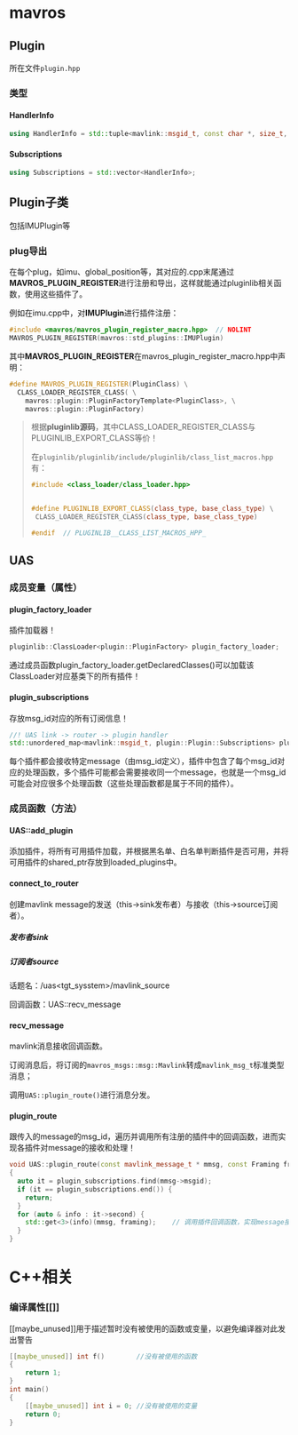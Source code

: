 # mavros

## Plugin

所在文件`plugin.hpp`

### 类型

#### HandlerInfo

```c++
using HandlerInfo = std::tuple<mavlink::msgid_t, const char *, size_t, HandlerCb>;
```

#### Subscriptions

```c++
using Subscriptions = std::vector<HandlerInfo>;
```

## Plugin子类

包括IMUPlugin等



### plug导出

在每个plug，如imu、global_position等，其对应的.cpp末尾通过**MAVROS_PLUGIN_REGISTER**进行注册和导出，这样就能通过pluginlib相关函数，使用这些插件了。

例如在imu.cpp中，对**IMUPlugin**进行插件注册：

```c++
#include <mavros/mavros_plugin_register_macro.hpp>  // NOLINT
MAVROS_PLUGIN_REGISTER(mavros::std_plugins::IMUPlugin)
```

其中**MAVROS_PLUGIN_REGISTER**在mavros_plugin_register_macro.hpp中声明：

```c++
#define MAVROS_PLUGIN_REGISTER(PluginClass) \
  CLASS_LOADER_REGISTER_CLASS( \
    mavros::plugin::PluginFactoryTemplate<PluginClass>, \
    mavros::plugin::PluginFactory)
```



>根据**pluginlib源码**，其中CLASS_LOADER_REGISTER_CLASS与PLUGINLIB_EXPORT_CLASS等价！
>
>在`pluginlib/pluginlib/include/pluginlib/class_list_macros.hpp`有：
>
>```c++
>#include <class_loader/class_loader.hpp>
>
>
>#define PLUGINLIB_EXPORT_CLASS(class_type, base_class_type) \
>  CLASS_LOADER_REGISTER_CLASS(class_type, base_class_type)
>
>#endif  // PLUGINLIB__CLASS_LIST_MACROS_HPP_
>```
>
>





## UAS

### 成员变量（属性）

#### plugin_factory_loader

插件加载器！

```c++
pluginlib::ClassLoader<plugin::PluginFactory> plugin_factory_loader;
```

通过成员函数plugin_factory_loader.getDeclaredClasses()可以加载该ClassLoader对应基类下的所有插件！

#### plugin_subscriptions

存放msg_id对应的所有订阅信息！

```c++
//! UAS link -> router -> plugin handler
std::unordered_map<mavlink::msgid_t, plugin::Plugin::Subscriptions> plugin_subscriptions;
```

每个插件都会接收特定message（由msg_id定义），插件中包含了每个msg_id对应的处理函数，多个插件可能都会需要接收同一个message，也就是一个msg_id可能会对应很多个处理函数（这些处理函数都是属于不同的插件）。



### 成员函数（方法）

#### UAS::add_plugin

添加插件，将所有可用插件加载，并根据黑名单、白名单判断插件是否可用，并将可用插件的shared_ptr存放到loaded_plugins中。

#### connect_to_router

创建mavlink message的发送（this->sink发布者）与接收（this->source订阅者）。

##### 发布者sink

##### 订阅者source

话题名：/uas<tgt_sysstem>/mavlink_source

回调函数：UAS::recv_message

#### recv_message

mavlink消息接收回调函数。

订阅消息后，将订阅的`mavros_msgs::msg::Mavlink`转成`mavlink_msg_t`标准类型消息；

调用`UAS::plugin_route()`进行消息分发。

#### plugin_route

跟传入的message的msg_id，遍历并调用所有注册的插件中的回调函数，进而实现各插件对message的接收和处理！

```c++
void UAS::plugin_route(const mavlink_message_t * mmsg, const Framing framing)
{
  auto it = plugin_subscriptions.find(mmsg->msgid);
  if (it == plugin_subscriptions.end()) {
    return;
  }
  for (auto & info : it->second) {
    std::get<3>(info)(mmsg, framing);    // 调用插件回调函数，实现message接收和处理
  }
}
```





# C++相关

### 编译属性[[]]

[[maybe_unused]]用于描述暂时没有被使用的函数或变量，以避免编译器对此发出警告

```c++
[[maybe_unused]] int f()        //没有被使用的函数
{
	return 1;
}
int main()
{
	[[maybe_unused]] int i = 0; //没有被使用的变量
    return 0;
}
```

